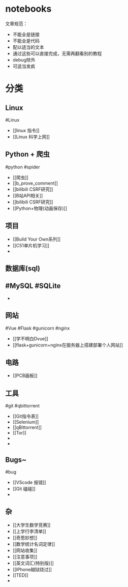 # notebooks
文章规范：
- 不能全是链接
- 不能全是代码
- 配以适当的文本
- 通过这些可以直接完成，无需再翻看别的教程
- debug除外
- 可适当发疯

# 分类
## Linux
#Linux 
- [[linux 指令]]
- [[Linux 科学上网]]
## Python + 爬虫
#python #spider 
- [[爬虫]]
- [[b_prove_comment]]
- [[bilibili CSRF研究]]
- [[B站API相关]]
- [[bilibili CSRF研究]]
- [[Python+物理(动画保存)]]
## 项目
- [[Build Your Own系列]]
- [[C51单片机学习]]
- 
## 数据库(sql)
#MySQL #SQLite
- 
- 
## 网站
#Vue #Flask #gunicorn #nginx
- [[学不明白Dvue]]
- [[flask+gunicorn+nginx在服务器上搭建部署个人网站]]
## 电路
- [[PCB画板]]

## 工具
#git #qbittorrent 
- [[Git指令表]]
- [[Selenium]]
- [[qBittorrent]]
- [[Tor]]
- 
- 
## Bugs~
#bug 
- [[VScode 报错]]
- [[Git 磕碰]]
- 
## 杂
- [[大学生数学竞赛]]
- [[上学行李清单]]
- [[奇思妙想]]
- [[数学统计名词定律]]
- [[网站收集]]
- [[注意事项]]
- [[英文词汇(特别版)]]
- [[IPhone越狱绕过]]
- [[TED]]
- 